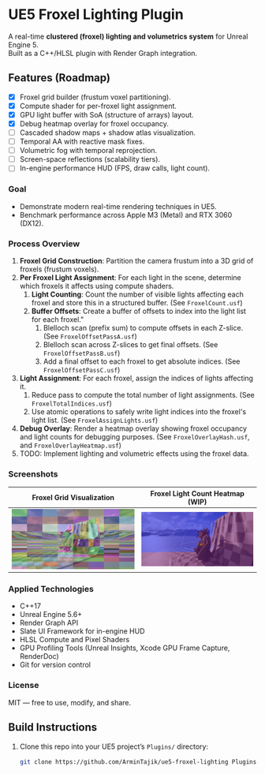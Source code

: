 # UE5 Froxel Lighting Plugin

A real-time **clustered (froxel) lighting and volumetrics system** for Unreal Engine 5.  
Built as a C++/HLSL plugin with Render Graph integration.


## Features (Roadmap)
- [x] Froxel grid builder (frustum voxel partitioning).
- [x] Compute shader for per-froxel light assignment.
- [x] GPU light buffer with SoA (structure of arrays) layout.
- [x] Debug heatmap overlay for froxel occupancy.
- [ ] Cascaded shadow maps + shadow atlas visualization.
- [ ] Temporal AA with reactive mask fixes.
- [ ] Volumetric fog with temporal reprojection.
- [ ] Screen-space reflections (scalability tiers).
- [ ] In-engine performance HUD (FPS, draw calls, light count).

### Goal
- Demonstrate modern real-time rendering techniques in UE5.
- Benchmark performance across Apple M3 (Metal) and RTX 3060 (DX12).

### Process Overview
1. **Froxel Grid Construction**: Partition the camera frustum into a 3D grid of froxels (frustum voxels).
2. **Per Froxel Light Assignment**: For each light in the scene, determine which froxels it affects using compute shaders.
   1. **Light Counting**: Count the number of visible lights affecting each froxel and store this in a structured buffer. (See `FroxelCount.usf`)
   2. **Buffer Offsets**: Create a buffer of offsets to index into the light list for each froxel."
      1. Blelloch scan (prefix sum) to compute offsets in each Z-slice. (See `FroxelOffsetPassA.usf`)
      2. Blelloch scan across Z-slices to get final offsets. (See `FroxelOffsetPassB.usf`)
      3. Add a final offset to each froxel to get absolute indices. (See `FroxelOffsetPassC.usf`)
3. **Light Assignment**: For each froxel, assign the indices of lights affecting it.
   1. Reduce pass to compute the total number of light assignments. (See `FroxelTotalIndices.usf`)
   2. Use atomic operations to safely write light indices into the froxel's light list. (See `FroxelAssignLights.usf`)
4. **Debug Overlay**: Render a heatmap overlay showing froxel occupancy and light counts for debugging purposes. (See `FroxelOverlayHash.usf`, and `FroxelOverlayHeatmap.usf`)
5. TODO: Implement lighting and volumetric effects using the froxel data.

### Screenshots
| Froxel Grid Visualization                   | Froxel Light Count Heatmap (WIP)                  |
|---------------------------------------------|---------------------------------------------------|
| ![Froxel Grid](Screenshots/froxel_grid.png) | ![Froxel Heatmap](Screenshots/froxel_heatmap.png) |

### Applied Technologies
- C++17
- Unreal Engine 5.6+
- Render Graph API
- Slate UI Framework for in-engine HUD
- HLSL Compute and Pixel Shaders
- GPU Profiling Tools (Unreal Insights, Xcode GPU Frame Capture, RenderDoc)
- Git for version control

### License
MIT — free to use, modify, and share.

## Build Instructions
1. Clone this repo into your UE5 project’s `Plugins/` directory:
   ```bash
   git clone https://github.com/ArminTajik/ue5-froxel-lighting Plugins/FroxelLighting